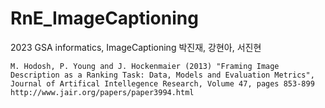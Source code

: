 # RnE_ImageCaptioning
 2023 GSA informatics, ImageCaptioning 박진재, 강현아, 서진현

```
M. Hodosh, P. Young and J. Hockenmaier (2013) "Framing Image Description as a Ranking Task: Data, Models and Evaluation Metrics", Journal of Artifical Intellegence Research, Volume 47, pages 853-899
http://www.jair.org/papers/paper3994.html
```
